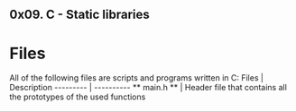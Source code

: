 ## 0x09. C - Static libraries ##
# Files #
All of the following files are scripts and programs written in C:
Files | Description
--------- | ----------
** main.h ** | Header file that contains all the prototypes of the used functions
